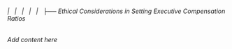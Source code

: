 ###### |   |   |   |   |   ├── Ethical Considerations in Setting Executive Compensation Ratios

*Add content here*
